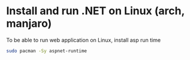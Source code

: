 # Install and run .NET on Linux (arch, manjaro)

To be able to run web application on Linux, install asp run time

```sh
sudo pacman -Sy aspnet-runtime
```

